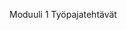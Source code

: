 Moduuli 1 Työpajatehtävät

<!DOCTYPE html>
<html>

<head>

<title>LOL </title>

</head>

<body>



</body>


</html>